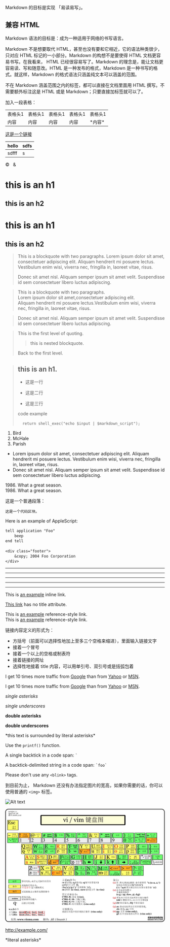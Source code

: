 Markdown 的目标是实现 「易读易写」。

## 兼容 HTML
Markdown 语法的目标是：成为一种适用于网络的书写语言。

Markdown 不是想要取代 HTML，甚至也没有要和它相近，它的语法种类很少，只对应 HTML 标记的一小部分。Markdown 的构想不是要使得 HTML 文档更容易书写。在我看来， HTML 已经很容易写了。Markdown 的理念是，能让文档更容易读、写和随意改。HTML 是一种发布的格式，Markdown 是一种书写的格式。就这样，Markdown 的格式语法只涵盖纯文本可以涵盖的范围。

不在 Markdown 涵盖范围之内的标签，都可以直接在文档里面用 HTML 撰写。不需要额外标注这是 HTML 或是 Markdown；只要直接加标签就可以了。

加入一段表格：
<table>
    <tr>
        <td>表格头1</td>
        <td>表格头1</td>
        <td>表格头1</td>
        <td>表格头1</td>
        <td>表格头1</td>
    </tr>
    <tr>
        <td>内容</td>
        <td>内容</td>
        <td>内容</td>
        <td>内容</td>
        <td>*内容*</td>
    </tr>
</table>

<a href="http://www.baidu.com">这是一个链接</a>

|hello|sdfs|
|-    |-   |
|sdfff|s   |





&copy; &nbsp; &amp; 

this is an h1    
=======

this is an h2
-------

# this is an h1
## this is an h2


> This is a blockquote with two paragraphs. Lorem ipsum dolor sit amet,
> consectetuer adipiscing elit. Aliquam hendrerit mi posuere lectus.
> Vestibulum enim wisi, viverra nec, fringilla in, laoreet vitae, risus.
> 
> Donec sit amet nisl. Aliquam semper ipsum sit amet velit. Suspendisse
> id sem consectetuer libero luctus adipiscing.


> This is a blockquote with two paragraphs.    
Lorem ipsum dolor sit amet,consectetuer adipiscing elit.  
Aliquam hendrerit mi posuere lectus.Vestibulum enim wisi, viverra nec, fringilla in, laoreet vitae, risus.

> Donec sit amet nisl. Aliquam semper ipsum sit amet velit. Suspendisse id sem consectetuer libero luctus adipiscing.

> This is the first level of quoting.
> 
> > this is nested blockquote.     
> 
> Back to the first level. 

> ## this is an h1.
> 
> * 这是一行
> + 这是二行
> - 这是三行   
> 
> code example
> 
>       return shell_exec("echo $input | $markdown_script");

1.  Bird
1.  McHale
1.  Parish

*   Lorem ipsum dolor sit amet, consectetuer adipiscing elit.
    Aliquam hendrerit mi posuere lectus. Vestibulum enim wisi,
    viverra nec, fringilla in, laoreet vitae, risus.
*   Donec sit amet nisl. Aliquam semper ipsum sit amet velit.
    Suspendisse id sem consectetuer libero luctus adipiscing.

1986\. What a great season.     
1986\. What a great season.

这是一个普通段落：

    这是一个代码区块。


Here is an example of AppleScript:

    tell application "Foo"
        beep
    end tell

    <div class="footer">
        &copy; 2004 Foo Corporation
    </div>


* * * 
***
******
------
- - - 

This is [an example](http://example.com/ "Title") inline link.

[This link](http://example.net/) has no title attribute.


This is [an example][id] reference-style link.  
This is [an example][id] reference-style link.

[id]: http://example.com/  "Optional Title Here"


链接内容定义的形式为：
* 方括号（前面可以选择性地加上至多三个空格来缩进），里面输入链接文字 
* 接着一个冒号
* 接着一个以上的空格或制表符
* 接着链接的网址
* 选择性地接着 title 内容，可以用单引号、双引号或是括弧包着

[foo]: http://example.com/  "Optional Title Here"
[foo]: http://example.com/  "Optional Title Here"
[foo]: http://example.com/  (Optional Title Here)

I get 10 times more traffic from [Google][1] than from
[Yahoo][2] or [MSN][3].

  [1]: http://google.com/        "Google"
  [2]: http://search.yahoo.com/  "Yahoo Search"
  [3]: http://search.msn.com/    "MSN Search"

I get 10 times more traffic from [Google][] than from
[Yahoo][] or [MSN][].

  [google]: http://google.com/        "Google"
  [yahoo]:  http://search.yahoo.com/  "Yahoo Search"
  [msn]:    http://search.msn.com/    "MSN Search"

*single asterisks*

_single underscores_

**double asterisks**

__double underscores__ 


\*this text is surrounded by literal asterisks\*

Use the `printf()` function.

A single backtick in a code span: `` ` ``

A backtick-delimited string in a code span: `` `foo` ``

Please don't use any `<blink>` tags.

到目前为止， Markdown 还没有办法指定图片的宽高，如果你需要的话，你可以使用普通的 `<img>` 标签。

![Alt text][img1]

[img1]: http://mouapp.com/Mou_128.png  "Optional title attribute"

<img src="demo.png">

 http://example.com/ 


\*literal asterisks\*





